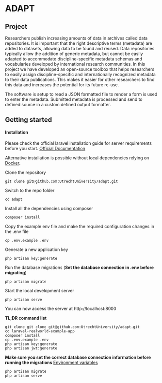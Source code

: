 # ADAPT

## Project
Researchers publish increasing amounts of data in archives called data repositories. It is important that the right descriptive terms (metadata) are added to datasets, allowing data to be found and reused. Data repositories typically allow the addition of generic metadata, but cannot be easily adapted to accommodate discipline-specific metadata schemas and vocabularies developed by international research communities. In this project we have developed an open-source toolbox that helps researchers to easily assign discipline-specific and internationally recognized metadata to their data publications. This makes it easier for other researchers to find this data and increases the potential for its future re-use.

The software is setup to read a JSON formatted file to render a form is used to enter the metadata. Submitted metadata is processed and send to defined source in a custom defined output formatter.

## Getting started

#### Installation

Please check the official laravel installation guide for server requirements before you start. [Official Documentation](https://laravel.com/docs/10.x/installation)

Alternative installation is possible without local dependencies relying on [Docker](#docker). 

Clone the repository

    git clone git@github.com:UtrechtUniversity/adapt.git

Switch to the repo folder

    cd adapt

Install all the dependencies using composer

    composer install

Copy the example env file and make the required configuration changes in the .env file

    cp .env.example .env

Generate a new application key

    php artisan key:generate

Run the database migrations (**Set the database connection in .env before migrating**)

    php artisan migrate

Start the local development server

    php artisan serve

You can now access the server at http://localhost:8000

**TL;DR command list**

    git clone git clone git@github.com:UtrechtUniversity/adapt.git
    cd laravel-realworld-example-app
    composer install
    cp .env.example .env
    php artisan key:generate
    php artisan jwt:generate 
    
**Make sure you set the correct database connection information before running the migrations** [Environment variables](#environment-variables)

    php artisan migrate
    php artisan serve